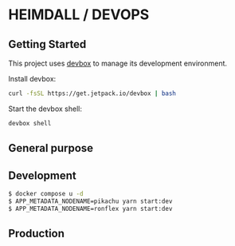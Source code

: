 # HEIMDALL / DEVOPS

## Getting Started
This project uses [devbox](https://github.com/jetpack-io/devbox) to manage its development environment.

Install devbox:
```sh
curl -fsSL https://get.jetpack.io/devbox | bash
```

Start the devbox shell:
```sh 
devbox shell
```

## General purpose

## Development

```sh
$ docker compose u -d
$ APP_METADATA_NODENAME=pikachu yarn start:dev
$ APP_METADATA_NODENAME=ronflex yarn start:dev
```

## Production
